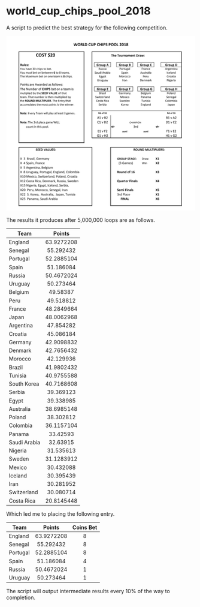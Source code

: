 # world_cup_chips_pool_2018

A script to predict the best strategy for the following competition.

![Competition Rules](https://raw.githubusercontent.com/MarkLambe/world_cup_chips_pool_2018/master/competition_rules.png)

The results it produces after 5,000,000 loops are as follows.

| Team         |   Points   |
| ------------ | :--------: |
| England      | 63.9272208 |
| Senegal      | 55.292432  |
| Portugal     | 52.2885104 |
| Spain        | 51.186084  |
| Russia       | 50.4672024 |
| Uruguay      | 50.273464  |
| Belgium      |  49.58387  |
| Peru         | 49.518812  |
| France       | 48.2849664 |
| Japan        | 48.0062968 |
| Argentina    | 47.854282  |
| Croatia      | 45.086184  |
| Germany      | 42.9098832 |
| Denmark      | 42.7656432 |
| Morocco      | 42.129936  |
| Brazil       | 41.9802432 |
| Tunisia      | 40.9755588 |
| South Korea  | 40.7168608 |
| Serbia       | 39.369123  |
| Egypt        | 39.338985  |
| Australia    | 38.6985148 |
| Poland       | 38.302812  |
| Colombia     | 36.1157104 |
| Panama       |  33.42593  |
| Saudi Arabia |  32.63915  |
| Nigeria      | 31.535613  |
| Sweden       | 31.1283912 |
| Mexico       | 30.432088  |
| Iceland      | 30.395439  |
| Iran         | 30.281952  |
| Switzerland  | 30.080714  |
| Costa Rica   | 20.8145448 |

Which led me to placing the following entry.

| Team     |   Points   | Coins Bet |
| -------- | :--------: | :-------: |
| England  | 63.9272208 |     8     |
| Senegal  | 55.292432  |     8     |
| Portugal | 52.2885104 |     8     |
| Spain    | 51.186084  |     4     |
| Russia   | 50.4672024 |     1     |
| Uruguay  | 50.273464  |     1     |

The script will output intermediate results every 10% of the way to completion.
